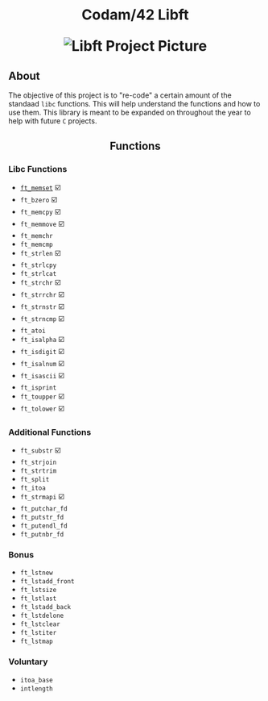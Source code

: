 <h1 align="center">
	Codam/42 Libft

![Libft Project Picture](https://user-images.githubusercontent.com/88148607/132107748-ff6af132-2166-4192-9455-05dc760e9126.png)

## About
The objective of this project is to "re-code" a certain amount of the standaad `libc` functions.
This will help understand the functions and how to use them.
This library is meant to be expanded on throughout the year to help with future `C` projects.

<h2 align="center">
	Functions

### Libc Functions

* [`ft_memset`](Pr1malCodam/libft/blob/master/src/ft_memset.c) :ballot_box_with_check:
* `ft_bzero` :ballot_box_with_check:
* `ft_memcpy` :ballot_box_with_check:
* `ft_memmove` :ballot_box_with_check:
* `ft_memchr`
* `ft_memcmp`
* `ft_strlen` :ballot_box_with_check:
* `ft_strlcpy` 
* `ft_strlcat` 
* `ft_strchr` :ballot_box_with_check:
* `ft_strrchr` :ballot_box_with_check:
* `ft_strnstr` :ballot_box_with_check:
* `ft_strncmp` :ballot_box_with_check:
* `ft_atoi` 
* `ft_isalpha` :ballot_box_with_check:
* `ft_isdigit` :ballot_box_with_check:
* `ft_isalnum` :ballot_box_with_check:
* `ft_isascii` :ballot_box_with_check:
* `ft_isprint`
* `ft_toupper` :ballot_box_with_check:
* `ft_tolower` :ballot_box_with_check:

### Additional Functions
* `ft_substr` :ballot_box_with_check:
* `ft_strjoin`
* `ft_strtrim`
* `ft_split`
* `ft_itoa`
* `ft_strmapi` :ballot_box_with_check:
* `ft_putchar_fd`
* `ft_putstr_fd`
* `ft_putendl_fd`
* `ft_putnbr_fd` 
### Bonus
* `ft_lstnew`
* `ft_lstadd_front`
* `ft_lstsize`
* `ft_lstlast`
* `ft_lstadd_back`
* `ft_lstdelone`
* `ft_lstclear`
* `ft_lstiter`
* `ft_lstmap`
### Voluntary

* `itoa_base`
* `intlength`
